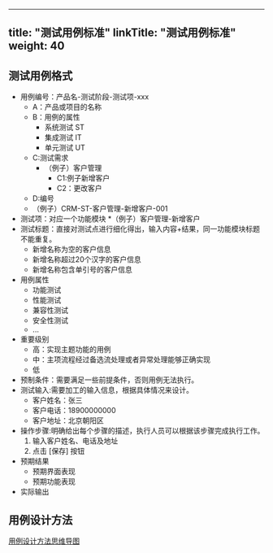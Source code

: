 
---
title: "测试用例标准"
linkTitle: "测试用例标准"
weight: 40
---

## 测试用例格式
* 用例编号：产品名-测试阶段-测试项-xxx
  * A：产品或项目的名称
  * B：用例的属性
    * 系统测试 ST
    * 集成测试 IT
    * 单元测试 UT
  * C:测试需求
    * （例子）客户管理
      * C1:例子新增客户
      * C2：更改客户
  * D:编号
  * （例子）CRM-ST-客户管理-新增客户-001
* 测试项：对应一个功能模块
  *（例子）客户管理-新增客户
* 测试标题：直接对测试点进行细化得出，输入内容+结果，同一功能模块标题不能重复。
  * 新增名称为空的客户信息
  * 新增名称超过20个汉字的客户信息
  * 新增名称包含单引号的客户信息
* 用例属性
  * 功能测试
  * 性能测试
  * 兼容性测试
  * 安全性测试
  * ...
* 重要级别
  * 高：实现主题功能的用例
  * 中：主项流程经过备选流处理或者异常处理能够正确实现
  * 低
* 预制条件：需要满足一些前提条件，否则用例无法执行。
* 测试输入:需要加工的输入信息，根据具体情况来设计。
  * 客户姓名：张三
  * 客户电话：18900000000
  * 客户地址：北京朝阳区
* 操作步骤:明确给出每个步骤的描述，执行人员可以根据该步骤完成执行工作。
  1. 输入客户姓名、电话及地址
  2. 点击 [保存] 按钮
* 预期结果
  * 预期界面表现
  * 预期功能表现
* 实际输出

## 用例设计方法

[用例设计方法思维导图](https://images2018.cnblogs.com/blog/1381066/201807/1381066-20180715095847009-615100067.png)